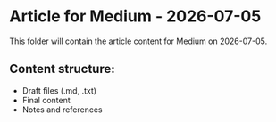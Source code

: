 # Article for Medium - 2026-07-05

This folder will contain the article content for Medium on 2026-07-05.

## Content structure:
- Draft files (.md, .txt)
- Final content
- Notes and references
